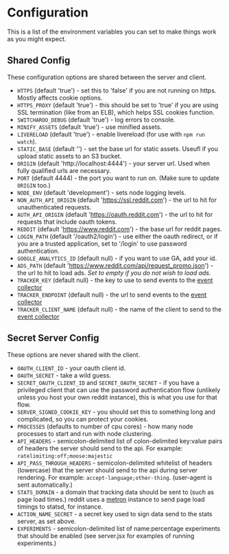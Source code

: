 Configuration
=============

This is a list of the environment variables you can set to make things work as
you might expect.

Shared Config
-------------

These configuration options are shared between the server and client.

* `HTTPS` (default 'true') - set this to 'false' if you are not running on
  https. Mostly affects cookie options.
* `HTTPS_PROXY` (default 'true') - this should be set to 'true' if you are
  using SSL termination (like from an ELB), which helps SSL cookies function.
* `SWITCHAROO_DEBUG` (default 'true') - log errors to console.
* `MINIFY_ASSETS` (default 'true') - use minified assets.
* `LIVERELOAD` (default 'true') - enable livereload (for use with `npm run watch`).
* `STATIC_BASE` (default '') - set the base url for static assets. Useufl if
  you upload static assets to an S3 bucket.
* `ORIGIN` (default 'http://localhost:4444') - your server url. Used when
  fully qualified urls are necessary.
* `PORT` (default 4444) - the port you want to run on. (Make sure to update
  `ORIGIN` too.)
* `NODE_ENV` (default 'development') - sets node logging levels.
* `NON_AUTH_API_ORIGIN` (default 'https://ssl.reddit.com') - the url to hit for
  unauthenticated requests.
* `AUTH_API_ORIGIN` (default 'https://oauth.reddit.com') -  the url to hit for
  requests that include oauth tokens.
* `REDDIT` (default 'https://www.reddit.com') - the base url for reddit pages.
* `LOGIN_PATH` (default '/oauth2/login') - use either the oauth redirect, or if
  you are a trusted application, set to '/login' to use password authentication.
* `GOOGLE_ANALYTICS_ID` (default null) - if you want to use GA, add your id.
* `ADS_PATH` (default  'https://www.reddit.com/api/request_promo.json') - the
  url to hit to load ads. *Set to empty if you do not wish to load ads.*
* `TRACKER_KEY` (default null) - the key to use to send events to the [event collector](https://github.com/reddit/event-collector)
* `TRACKER_ENDPOINT` (default null) - the url to send events to the [event collector](https://github.com/reddit/event-collector)
* `TRACKER_CLIENT_NAME` (default null) - the name of the client to send to the [event collector](https://github.com/reddit/event-collector)

Secret Server Config
--------------------

These options are never shared with the client.

* `OAUTH_CLIENT_ID` - your oauth client id.
* `OAUTH_SECRET` - take a wild guess.
* `SECRET_OAUTH_CLIENT_ID` and `SECRET_OAUTH_SECRET` - if you have a
  privileged client that can use the password authentication flow (unlikely
  unless you host your own reddit instance), this is what you use for that flow.
* `SERVER_SIGNED_COOKIE_KEY` - you should set this to something long and
  complicated, so you can protect your cookies.
* `PROCESSES` (defaults to number of cpu cores) - how many node processes
  to start and run with node clustering.
* `API_HEADERS` - semicolon-delimited list of colon-delimited
  key:value pairs of headers the server should send to the api. For example:
  `ratelimiting:off;moose:majestic`
* `API_PASS_THROUGH_HEADERS` - semicolon-delimited whitelist of headers (lowercase)
  that the server should send to the api during server rendering. For example:
  `accept-language;other-thing`. (user-agent is sent automatically.)
* `STATS_DOMAIN` - a domain that tracking data should be sent to (such as page
  load times.) reddit uses a [metron](https://github.com/reddit/metron) instance
  to send page load timings to statsd, for instance.
* `ACTION_NAME_SECRET` - a secret key used to sign data send to the stats
  server, as set above.
* `EXPERIMENTS` - semicolon-delimited list of name:percentage experiments that
  should be enabled (see server.jsx for examples of running experiments.)
